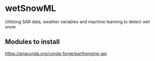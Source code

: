# wetSnowML

Utilizing SAR data, weather variables and machine learning to detect wet snow

## Modules to install
https://anaconda.org/conda-forge/earthengine-api